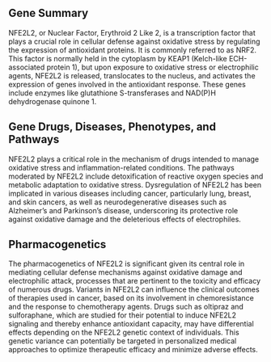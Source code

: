 ## Gene Summary
NFE2L2, or Nuclear Factor, Erythroid 2 Like 2, is a transcription factor that plays a crucial role in cellular defense against oxidative stress by regulating the expression of antioxidant proteins. It is commonly referred to as NRF2. This factor is normally held in the cytoplasm by KEAP1 (Kelch-like ECH-associated protein 1), but upon exposure to oxidative stress or electrophilic agents, NFE2L2 is released, translocates to the nucleus, and activates the expression of genes involved in the antioxidant response. These genes include enzymes like glutathione S-transferases and NAD(P)H dehydrogenase quinone 1.

## Gene Drugs, Diseases, Phenotypes, and Pathways
NFE2L2 plays a critical role in the mechanism of drugs intended to manage oxidative stress and inflammation-related conditions. The pathways moderated by NFE2L2 include detoxification of reactive oxygen species and metabolic adaptation to oxidative stress. Dysregulation of NFE2L2 has been implicated in various diseases including cancer, particularly lung, breast, and skin cancers, as well as neurodegenerative diseases such as Alzheimer’s and Parkinson’s disease, underscoring its protective role against oxidative damage and the deleterious effects of electrophiles.

## Pharmacogenetics
The pharmacogenetics of NFE2L2 is significant given its central role in mediating cellular defense mechanisms against oxidative damage and electrophilic attack, processes that are pertinent to the toxicity and efficacy of numerous drugs. Variants in NFE2L2 can influence the clinical outcomes of therapies used in cancer, based on its involvement in chemoresistance and the response to chemotherapy agents. Drugs such as oltipraz and sulforaphane, which are studied for their potential to induce NFE2L2 signaling and thereby enhance antioxidant capacity, may have differential effects depending on the NFE2L2 genetic context of individuals. This genetic variance can potentially be targeted in personalized medical approaches to optimize therapeutic efficacy and minimize adverse effects.